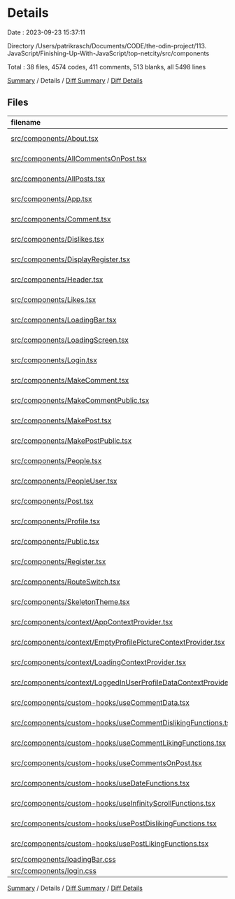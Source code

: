 # Details

Date : 2023-09-23 15:37:11

Directory /Users/patrikrasch/Documents/CODE/the-odin-project/113. JavaScript/Finishing-Up-With-JavaScript/top-netcity/src/components

Total : 38 files,  4574 codes, 411 comments, 513 blanks, all 5498 lines

[Summary](results.md) / Details / [Diff Summary](diff.md) / [Diff Details](diff-details.md)

## Files
| filename | language | code | comment | blank | total |
| :--- | :--- | ---: | ---: | ---: | ---: |
| [src/components/About.tsx](/src/components/About.tsx) | TypeScript JSX | 220 | 12 | 24 | 256 |
| [src/components/AllCommentsOnPost.tsx](/src/components/AllCommentsOnPost.tsx) | TypeScript JSX | 103 | 3 | 10 | 116 |
| [src/components/AllPosts.tsx](/src/components/AllPosts.tsx) | TypeScript JSX | 132 | 1 | 9 | 142 |
| [src/components/App.tsx](/src/components/App.tsx) | TypeScript JSX | 16 | 39 | 13 | 68 |
| [src/components/Comment.tsx](/src/components/Comment.tsx) | TypeScript JSX | 189 | 9 | 22 | 220 |
| [src/components/Dislikes.tsx](/src/components/Dislikes.tsx) | TypeScript JSX | 91 | 3 | 10 | 104 |
| [src/components/DisplayRegister.tsx](/src/components/DisplayRegister.tsx) | TypeScript JSX | 45 | 1 | 10 | 56 |
| [src/components/Header.tsx](/src/components/Header.tsx) | TypeScript JSX | 85 | 0 | 8 | 93 |
| [src/components/Likes.tsx](/src/components/Likes.tsx) | TypeScript JSX | 95 | 3 | 10 | 108 |
| [src/components/LoadingBar.tsx](/src/components/LoadingBar.tsx) | TypeScript JSX | 19 | 0 | 3 | 22 |
| [src/components/LoadingScreen.tsx](/src/components/LoadingScreen.tsx) | TypeScript JSX | 19 | 0 | 4 | 23 |
| [src/components/Login.tsx](/src/components/Login.tsx) | TypeScript JSX | 130 | 8 | 19 | 157 |
| [src/components/MakeComment.tsx](/src/components/MakeComment.tsx) | TypeScript JSX | 114 | 8 | 11 | 133 |
| [src/components/MakeCommentPublic.tsx](/src/components/MakeCommentPublic.tsx) | TypeScript JSX | 103 | 3 | 11 | 117 |
| [src/components/MakePost.tsx](/src/components/MakePost.tsx) | TypeScript JSX | 216 | 11 | 20 | 247 |
| [src/components/MakePostPublic.tsx](/src/components/MakePostPublic.tsx) | TypeScript JSX | 96 | 38 | 16 | 150 |
| [src/components/People.tsx](/src/components/People.tsx) | TypeScript JSX | 259 | 25 | 31 | 315 |
| [src/components/PeopleUser.tsx](/src/components/PeopleUser.tsx) | TypeScript JSX | 369 | 45 | 34 | 448 |
| [src/components/Post.tsx](/src/components/Post.tsx) | TypeScript JSX | 499 | 21 | 42 | 562 |
| [src/components/Profile.tsx](/src/components/Profile.tsx) | TypeScript JSX | 642 | 66 | 67 | 775 |
| [src/components/Public.tsx](/src/components/Public.tsx) | TypeScript JSX | 368 | 32 | 32 | 432 |
| [src/components/Register.tsx](/src/components/Register.tsx) | TypeScript JSX | 257 | 17 | 16 | 290 |
| [src/components/RouteSwitch.tsx](/src/components/RouteSwitch.tsx) | TypeScript JSX | 52 | 9 | 7 | 68 |
| [src/components/SkeletonTheme.tsx](/src/components/SkeletonTheme.tsx) | TypeScript JSX | 11 | 8 | 2 | 21 |
| [src/components/context/AppContextProvider.tsx](/src/components/context/AppContextProvider.tsx) | TypeScript JSX | 21 | 0 | 6 | 27 |
| [src/components/context/EmptyProfilePictureContextProvider.tsx](/src/components/context/EmptyProfilePictureContextProvider.tsx) | TypeScript JSX | 18 | 4 | 6 | 28 |
| [src/components/context/LoadingContextProvider.tsx](/src/components/context/LoadingContextProvider.tsx) | TypeScript JSX | 18 | 3 | 5 | 26 |
| [src/components/context/LoggedInUserProfileDataContextProvider.tsx](/src/components/context/LoggedInUserProfileDataContextProvider.tsx) | TypeScript JSX | 87 | 14 | 14 | 115 |
| [src/components/custom-hooks/useCommentData.tsx](/src/components/custom-hooks/useCommentData.tsx) | TypeScript JSX | 7 | 0 | 5 | 12 |
| [src/components/custom-hooks/useCommentDislikingFunctions.tsx](/src/components/custom-hooks/useCommentDislikingFunctions.tsx) | TypeScript JSX | 37 | 4 | 6 | 47 |
| [src/components/custom-hooks/useCommentLikingFunctions.tsx](/src/components/custom-hooks/useCommentLikingFunctions.tsx) | TypeScript JSX | 37 | 4 | 6 | 47 |
| [src/components/custom-hooks/useCommentsOnPost.tsx](/src/components/custom-hooks/useCommentsOnPost.tsx) | TypeScript JSX | 8 | 0 | 4 | 12 |
| [src/components/custom-hooks/useDateFunctions.tsx](/src/components/custom-hooks/useDateFunctions.tsx) | TypeScript JSX | 20 | 4 | 7 | 31 |
| [src/components/custom-hooks/useInfinityScrollFunctions.tsx](/src/components/custom-hooks/useInfinityScrollFunctions.tsx) | TypeScript JSX | 38 | 4 | 8 | 50 |
| [src/components/custom-hooks/usePostDislikingFunctions.tsx](/src/components/custom-hooks/usePostDislikingFunctions.tsx) | TypeScript JSX | 29 | 4 | 7 | 40 |
| [src/components/custom-hooks/usePostLikingFunctions.tsx](/src/components/custom-hooks/usePostLikingFunctions.tsx) | TypeScript JSX | 32 | 8 | 6 | 46 |
| [src/components/loadingBar.css](/src/components/loadingBar.css) | CSS | 84 | 0 | 1 | 85 |
| [src/components/login.css](/src/components/login.css) | CSS | 8 | 0 | 1 | 9 |

[Summary](results.md) / Details / [Diff Summary](diff.md) / [Diff Details](diff-details.md)